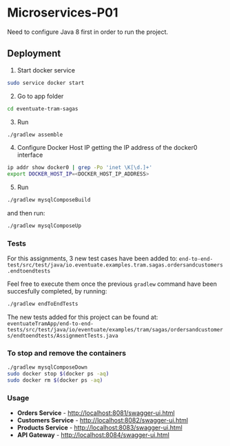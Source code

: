 # Microservices-P01

Need to configure Java 8 first in order to run the project.

## Deployment

1. Start docker service

``` sh
sudo service docker start
```

2. Go to app folder

``` sh
cd eventuate-tram-sagas
```

3. Run

``` sh
./gradlew assemble
```

4. Configure Docker Host IP getting the IP address of the docker0 interface

``` sh
ip addr show docker0 | grep -Po 'inet \K[\d.]+'
export DOCKER_HOST_IP=<DOCKER_HOST_IP_ADDRESS>
```

5. Run

``` sh
./gradlew mysqlComposeBuild
```

and then run:

``` sh
./gradlew mysqlComposeUp
```

### Tests

For this assignments, 3 new test cases have been added to:
`end-to-end-test/src/test/java/io.eventuate.examples.tram.sagas.ordersandcustomers.endtoendtests`

Feel free to execute them once the previous `gradlew` command have been succesfully completed, by running:

``` sh
./gradlew endToEndTests
```

The new tests added for this project can be found at:
`eventuateTramApp/end-to-end-tests/src/test/java/io/eventuate/examples/tram/sagas/ordersandcustomers/endtoendtests/AssignmentTests.java`

### To stop and remove the containers

``` sh
./gradlew mysqlComposeDown
sudo docker stop $(docker ps -aq)
sudo docker rm $(docker ps -aq)
```

### Usage  

- **Orders Service**  - <http://localhost:8081/swagger-ui.html>
- **Customers Service** - <http://localhost:8082/swagger-ui.html>
- **Products Service** - <http://localhost:8083/swagger-ui.html>
- **API Gateway** - <http://localhost:8084/swagger-ui.html>
